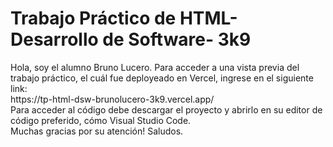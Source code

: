 <h1>Trabajo Práctico de HTML- Desarrollo de Software- 3k9</h1>
Hola, soy el alumno Bruno Lucero. Para acceder a una vista previa del trabajo práctico, el cuál fue deployeado en Vercel, ingrese en el siguiente link: <br>
https://tp-html-dsw-brunolucero-3k9.vercel.app/
<br>
Para acceder al código debe descargar el proyecto y abrirlo en su editor de código preferido, cómo Visual Studio Code. <br>
Muchas gracias por su atención! Saludos. 
